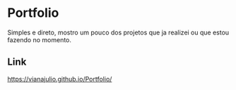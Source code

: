 # Portfolio

Simples e direto, mostro um pouco dos projetos que ja realizei ou que estou fazendo no momento.


## Link

https://vianajulio.github.io/Portfolio/
